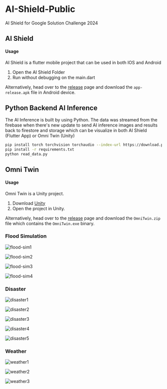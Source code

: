 # AI-Shield-Public

AI Shield for Google Solution Challenge 2024

## AI Shield

#### Usage

AI Shield is a flutter mobile project that can be used in both IOS and Android

1. Open the AI Shield Folder
2. Run without debugging on the main.dart

Alternatively, head over to the [release](https://github.com/kennethng2168/AI-Shield-Public/releases) page and download the `app-release.apk` file in Android device.

##  Python Backend AI Inference
The AI Inference is built by using Python. The data was streamed from the firebase when there's new update to send AI inference images and results back to firestore and storage which can be visualize in both AI Shield (Flutter App) or Omni Twin (Unity)
```sh
pip install torch torchvision torchaudio --index-url https://download.pytorch.org/whl/cu118
pip install -r requirements.txt
python read_data.py
```

## Omni Twin

#### Usage

Omni Twin is a Unity project.

1. Download [Unity](https://unity.com/download)
2. Open the project in Unity.

Alternatively, head over to the [release](https://github.com/kennethng2168/AI-Shield-Public/releases) page and download the `OmniTwin.zip` file which contains the `OmniTwin.exe` binary.

### Flood Simulation

![flood-sim1](./Screenshots/OmniTwin/flood-sim1.png)

![flood-sim2](./Screenshots/OmniTwin/flood-sim2.png)

![flood-sim3](./Screenshots/OmniTwin/flood-sim3.png)

![flood-sim4](./Screenshots/OmniTwin/flood-sim4.png)

### Disaster

![disaster1](./Screenshots/OmniTwin/disaster1.png)

![disaster2](./Screenshots/OmniTwin/disaster2.png)

![disaster3](./Screenshots/OmniTwin/disaster3.png)

![disaster4](./Screenshots/OmniTwin/disaster4.png)

![disaster5](./Screenshots/OmniTwin/disaster5.png)

### Weather

![weather1](./Screenshots/OmniTwin/weather1.png)

![weather2](./Screenshots/OmniTwin/weather2.png)

![weather3](./Screenshots/OmniTwin/weather3.png)
